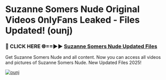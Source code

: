 # Suzanne Somers Nude Original Videos 0nlyFans Leaked - Files Updated! (ounj)

<h3>🔴 CLICK HERE 🌐==►► <a href="https://tinyurl.com/y5r63du9" rel="nofollow">Suzanne Somers Nude Updated Files</a></h3>

Get Suzanne Somers Nude and all content. Now you can access all videos and pictures of Suzanne Somers Nude. New Updated Files 2025!

[![ounj](https://i.imgur.com/UVo9nyh.gif)](https://tinyurl.com/y5r63du9)